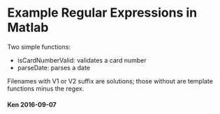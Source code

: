 # Example Regular Expressions in Matlab #

Two simple functions:

* isCardNumberValid: validates a card number
* parseDate: parses a date 

Filenames with V1 or V2 suffix are solutions; those without are template functions minus the regex.

#### Ken 2016-09-07
